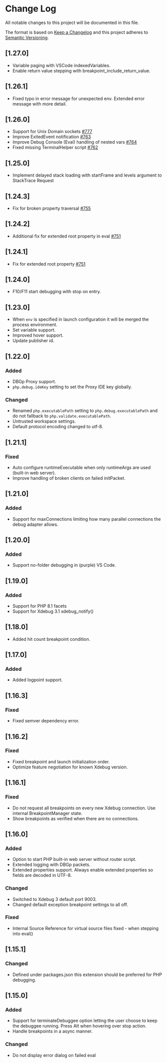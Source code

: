 # Change Log

All notable changes to this project will be documented in this file.

The format is based on [Keep a Changelog](http://keepachangelog.com/) and this project adheres to [Semantic Versioning](http://semver.org/).

## [1.27.0]

- Variable paging with VSCode indexedVariables.
- Enable return value stepping with breakpoint_include_return_value.

## [1.26.1]

- Fixed typo in error message for unexpected env. Extended error message with more detail.

## [1.26.0]

- Support for Unix Domain sockets [#777](https://github.com/xdebug/vscode-php-debug/issues/777)
- Improve ExitedEvent notification [#763](https://github.com/xdebug/vscode-php-debug/issues/763)
- Improve Debug Console (Eval) handling of nested vars [#764](https://github.com/xdebug/vscode-php-debug/issues/764)
- Fixed missing TerminalHelper script [#762](https://github.com/xdebug/vscode-php-debug/issues/762)

## [1.25.0]

- Implement delayed stack loading with startFrame and levels argument to StackTrace Request

## [1.24.3]

- Fix for broken property traversal [#755](https://github.com/xdebug/vscode-php-debug/issues/755)

## [1.24.2]

- Additional fix for extended root property in eval [#751](https://github.com/xdebug/vscode-php-debug/issues/751)

## [1.24.1]

- Fix for extended root property [#751](https://github.com/xdebug/vscode-php-debug/issues/751)

## [1.24.0]

- F10/F11 start debugging with stop on entry.

## [1.23.0]

- When `env` is specified in launch configuration it will be merged the process environment.
- Set variable support.
- Improved hover support.
- Update publisher id.

## [1.22.0]

### Added

- DBGp Proxy support.
- `php.debug.ideKey` setting to set the Proxy IDE key globally.

### Changed

- Renamed `php.executablePath` setting to `php.debug.executablePath` and do not fallback to `php.validate.executablePath`.
- Untrusted workspace settings.
- Default protocol encoding changed to utf-8.

## [1.21.1]

### Fixed

- Auto configure runtimeExecutable when only runtimeArgs are used (built-in web server).
- Improve handling of broken clients on failed initPacket.

## [1.21.0]

### Added

- Support for maxConnections limiting how many parallel connections the debug adapter allows.

## [1.20.0]

### Added

- Support no-folder debugging in (purple) VS Code.

## [1.19.0]

### Added

- Support for PHP 8.1 facets
- Support for Xdebug 3.1 xdebug_notify()

## [1.18.0]

- Added hit count breakpoint condition.

## [1.17.0]

### Added

- Added logpoint support.

## [1.16.3]

### Fixed

- Fixed semver dependency error.

## [1.16.2]

### Fixed

- Fixed breakpoint and launch initialization order.
- Optimize feature negotiation for known Xdebug version.

## [1.16.1]

### Fixed

- Do not request all breakpoints on every new Xdebug connection. Use internal BreakpointManager state.
- Show breakpoints as verified when there are no connections.

## [1.16.0]

### Added

- Option to start PHP built-in web server without router script.
- Extended logging with DBGp packets.
- Extended properties support. Always enable extended properties so fields are decoded in UTF-8.

### Changed

- Switched to Xdebug 3 default port 9003.
- Changed default exception breakpoint settings to all off.

### Fixed

- Internal Source Reference for virtual source files fixed - when stepping into eval()

## [1.15.1]

### Changed

- Defined under packages.json this extension should be preferred for PHP debugging.

## [1.15.0]

### Added

- Support for terminateDebuggee option letting the user choose to keep the debuggee running. Press Alt when hovering over stop action.
- Handle breakpoints in a async manner.

### Changed

- Do not display error dialog on failed eval
